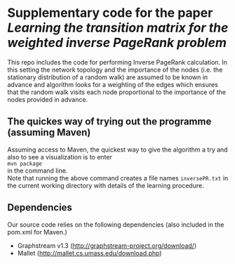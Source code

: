 # Supplementary code for the paper _Learning the transition matrix for the weighted inverse PageRank problem_

This repo includes the code for performing Inverse PageRank calculation.
In this setting the network topology and the importance of the nodes (i.e. the stationary distribution of a random walk) are assumed to be known in advance and algorithm looks for a weighting of the edges which ensures that the random walk visits each node proportional to the importance of the nodes provided in advance.

## The quickes way of trying out the programme (assuming Maven)
Assuming access to Maven, the quickest way to give the algorithm a try and also to see a visualization is to enter  
```mvn package```  
in the command line.  
Note that running the above command creates a file names `inversePR.txt` in the current working directory with details of the learning procedure.

## Dependencies
Our source code relies on the following dependencies (also included in the pom.xml for Maven.)
* Graphstream v1.3 (http://graphstream-project.org/download/)
* Mallet (http://mallet.cs.umass.edu/download.php)
